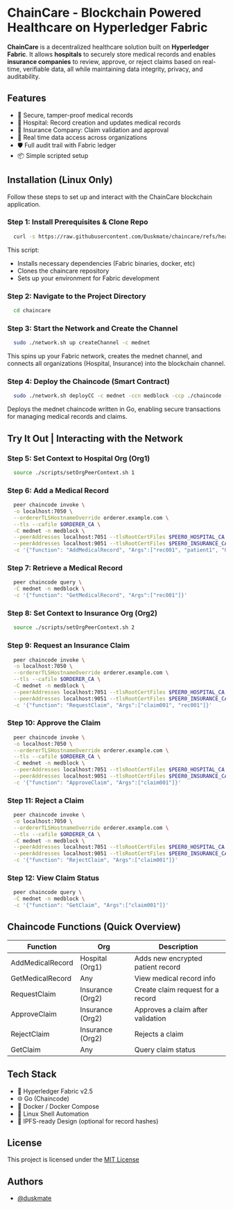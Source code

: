 
# ChainCare - Blockchain Powered Healthcare on Hyperledger Fabric

**ChainCare** is a decentralized healthcare solution built on **Hyperledger Fabric**. It allows **hospitals** to securely store medical records and enables **insurance companies** to review, approve, or reject claims based on real-time, verifiable data, all while maintaining data integrity, privacy, and auditability.

## Features

- 🔐 Secure, tamper-proof medical records
- 🏥 Hospital: Record creation and updates medical records
- 🧾 Insurance Company: Claim validation and approval
- 🔄 Real time data access across organizations
- 🛡️ Full audit trail with Fabric ledger
- 📦 Simple scripted setup


## Installation (Linux Only)

Follow these steps to set up and interact with the ChainCare blockchain application.

### Step 1: Install Prerequisites & Clone Repo

```bash
  curl -s https://raw.githubusercontent.com/Duskmate/chaincare/refs/heads/main/install.sh | sudo bash
```
This script:

- Installs necessary dependencies (Fabric binaries, docker, etc)
- Clones the chaincare repository
- Sets up your environment for Fabric development

### Step 2: Navigate to the Project Directory

```bash
  cd chaincare
```
### Step 3: Start the Network and Create the Channel

```bash
  sudo ./network.sh up createChannel -c mednet
```
This spins up your Fabric network, creates the mednet channel, and connects all organizations (Hospital, Insurance) into the blockchain channel.

### Step 4: Deploy the Chaincode (Smart Contract)

```bash
  sudo ./network.sh deployCC -c mednet -ccn medblock -ccp ./chaincode -ccl go
```

Deploys the mednet chaincode written in Go, enabling secure transactions for managing medical records and claims.
    
## Try It Out | Interacting with the Network

### Step 5: Set Context to Hospital Org (Org1)

```bash
  source ./scripts/setOrgPeerContext.sh 1
```

### Step 6: Add a Medical Record

```bash
  peer chaincode invoke \
  -o localhost:7050 \
  --ordererTLSHostnameOverride orderer.example.com \
  --tls --cafile $ORDERER_CA \
  -C mednet -n medblock \
  --peerAddresses localhost:7051 --tlsRootCertFiles $PEER0_HOSPITAL_CA \
  --peerAddresses localhost:9051 --tlsRootCertFiles $PEER0_INSURANCE_CA \
  -c '{"function": "AddMedicalRecord", "Args":["rec001", "patient1", "Qm123abcXYZ"]}'
```

### Step 7: Retrieve a Medical Record

```bash
  peer chaincode query \
  -C mednet -n medblock \
  -c '{"function": "GetMedicalRecord", "Args":["rec001"]}'
```

### Step 8: Set Context to Insurance Org (Org2)

```bash
  source ./scripts/setOrgPeerContext.sh 2
```

### Step 9: Request an Insurance Claim

```bash
  peer chaincode invoke \
  -o localhost:7050 \
  --ordererTLSHostnameOverride orderer.example.com \
  --tls --cafile $ORDERER_CA \
  -C mednet -n medblock \
  --peerAddresses localhost:7051 --tlsRootCertFiles $PEER0_HOSPITAL_CA \
  --peerAddresses localhost:9051 --tlsRootCertFiles $PEER0_INSURANCE_CA \
  -c '{"function": "RequestClaim", "Args":["claim001", "rec001"]}'
```

### Step 10: Approve the Claim

```bash
  peer chaincode invoke \
  -o localhost:7050 \
  --ordererTLSHostnameOverride orderer.example.com \
  --tls --cafile $ORDERER_CA \
  -C mednet -n medblock \
  --peerAddresses localhost:7051 --tlsRootCertFiles $PEER0_HOSPITAL_CA \
  --peerAddresses localhost:9051 --tlsRootCertFiles $PEER0_INSURANCE_CA \
  -c '{"function": "ApproveClaim", "Args":["claim001"]}'
```

### Step 11: Reject a Claim

```bash
  peer chaincode invoke \
  -o localhost:7050 \
  --ordererTLSHostnameOverride orderer.example.com \
  --tls --cafile $ORDERER_CA \
  -C mednet -n medblock \
  --peerAddresses localhost:7051 --tlsRootCertFiles $PEER0_HOSPITAL_CA \
  --peerAddresses localhost:9051 --tlsRootCertFiles $PEER0_INSURANCE_CA \
  -c '{"function": "RejectClaim", "Args":["claim001"]}'
```

### Step 12: View Claim Status

```bash
  peer chaincode query \
  -C mednet -n medblock \
  -c '{"function": "GetClaim", "Args":["claim001"]}'
```
## Chaincode Functions (Quick Overview)

| Function         | Org              | Description                       |
| ---------------- | ---------------- | --------------------------------- |
| AddMedicalRecord | Hospital (Org1)  | Adds new encrypted patient record |
| GetMedicalRecord | Any              | View medical record info          |
| RequestClaim     | Insurance (Org2) | Create claim request for a record |
| ApproveClaim     | Insurance (Org2) | Approves a claim after validation |
| RejectClaim      | Insurance (Org2) | Rejects a claim                   |
| GetClaim         | Any              | Query claim status                |


## Tech Stack

- 🔗 Hyperledger Fabric v2.5
- 🌐 Go (Chaincode)
- 🐳 Docker / Docker Compose
- 🐧 Linux Shell Automation
- 🧠 IPFS-ready Design (optional for record hashes)


## License

This project is licensed under the [MIT License](https://choosealicense.com/licenses/mit/)
## Authors

- [@duskmate](https://github.com/Duskmate/)
